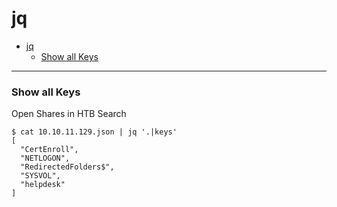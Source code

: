 # jq

- [jq](#jq)
    - [Show all Keys](#show-all-keys)

-------------------------------------------

### Show all Keys
Open Shares in HTB Search
```
$ cat 10.10.11.129.json | jq '.|keys'
[
  "CertEnroll",
  "NETLOGON",
  "RedirectedFolders$",
  "SYSVOL",
  "helpdesk"
]
```

### 
```

```

### 
```

```

### 
```

```

### 
```

```

### 
```

```

### 
```

```

### 
```

```

### 
```

```

### 
```

```